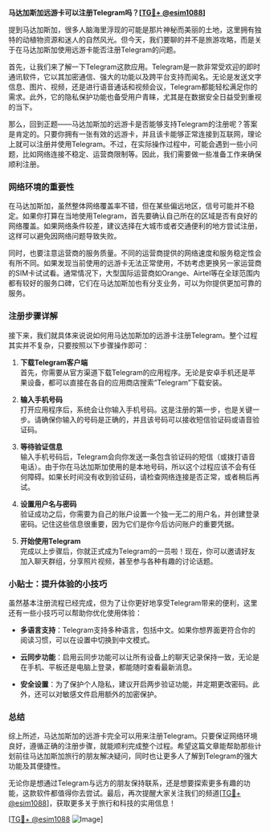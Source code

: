 **马达加斯加远游卡可以注册Telegram吗？[[TG💪+ @esim1088](https://t.me/s/esim1088)]**

提到马达加斯加，很多人脑海里浮现的可能是那片神秘而美丽的土地，这里拥有独特的动植物资源和迷人的自然风光。但今天，我们要聊的并不是旅游攻略，而是关于在马达加斯加使用远游卡能否注册Telegram的问题。

首先，让我们来了解一下Telegram这款应用。Telegram是一款非常受欢迎的即时通讯软件，它以其加密通信、强大的功能以及跨平台支持而闻名。无论是发送文字信息、图片、视频，还是进行语音通话和视频会议，Telegram都能轻松满足你的需求。此外，它的隐私保护功能也备受用户青睐，尤其是在数据安全日益受到重视的当下。

那么，回到正题——马达加斯加的远游卡是否能够支持Telegram的注册呢？答案是肯定的。只要你拥有一张有效的远游卡，并且该卡能够正常连接到互联网，理论上就可以注册并使用Telegram。不过，在实际操作过程中，可能会遇到一些小问题，比如网络连接不稳定、运营商限制等。因此，我们需要做一些准备工作来确保顺利注册。

### 网络环境的重要性

在马达加斯加，虽然整体网络覆盖率不错，但在某些偏远地区，信号可能并不稳定。如果你打算在当地使用Telegram，首先要确认自己所在的区域是否有良好的网络覆盖。如果网络条件较差，建议选择在大城市或者交通便利的地方尝试注册，这样可以避免因网络问题导致失败。

同时，也要注意运营商的服务质量。不同的运营商提供的网络速度和服务稳定性会有所不同。如果发现当前使用的远游卡无法正常使用，不妨考虑更换另一家运营商的SIM卡试试看。通常情况下，大型国际运营商如Orange、Airtel等在全球范围内都有较好的服务口碑，它们在马达加斯加也有分支业务，可以为你提供更加可靠的服务。

### 注册步骤详解

接下来，我们就具体来说说如何用马达加斯加的远游卡注册Telegram。整个过程其实并不复杂，只要按照以下步骤操作即可：

1. **下载Telegram客户端**  
   首先，你需要从官方渠道下载Telegram的应用程序。无论是安卓手机还是苹果设备，都可以直接在各自的应用商店搜索“Telegram”下载安装。

2. **输入手机号码**  
   打开应用程序后，系统会让你输入手机号码。这是注册的第一步，也是关键一步。请确保你输入的号码是正确的，并且该号码可以接收短信验证码或语音验证码。

3. **等待验证信息**  
   输入手机号码后，Telegram会向你发送一条包含验证码的短信（或拨打语音电话）。由于你在马达加斯加使用的是本地号码，所以这个过程应该不会有任何障碍。如果长时间没有收到验证码，请检查网络连接是否正常，或者稍后再试。

4. **设置用户名与密码**  
   验证成功之后，你需要为自己的账户设置一个独一无二的用户名，并创建登录密码。记住这些信息很重要，因为它们是你今后访问账户的重要凭据。

5. **开始使用Telegram**  
   完成以上步骤后，你就正式成为Telegram的一员啦！现在，你可以邀请好友加入聊天群组，分享照片视频，甚至参与各种有趣的讨论话题。

### 小贴士：提升体验的小技巧

虽然基本注册流程已经完成，但为了让你更好地享受Telegram带来的便利，这里还有一些小技巧可以帮助你优化使用体验：

- **多语言支持**：Telegram支持多种语言，包括中文。如果你想界面更符合你的阅读习惯，可以在设置中切换到中文模式。
  
- **云同步功能**：启用云同步功能可以让所有设备上的聊天记录保持一致，无论是在手机、平板还是电脑上登录，都能随时查看最新消息。

- **安全设置**：为了保护个人隐私，建议开启两步验证功能，并定期更改密码。此外，还可以对敏感文件启用额外的加密保护。

### 总结

综上所述，马达加斯加的远游卡完全可以用来注册Telegram。只要保证网络环境良好，遵循正确的注册步骤，就能顺利完成整个过程。希望这篇文章能帮助那些计划前往马达加斯加旅行的朋友解决疑问，同时也让更多人了解到Telegram的强大功能及其便捷性。

无论你是想通过Telegram与远方的朋友保持联系，还是想要探索更多有趣的功能，这款软件都值得你去尝试。最后，再次提醒大家关注我们的频道[[TG💪+ @esim1088](https://t.me/s/esim1088)]，获取更多关于旅行和科技的实用信息！

[[TG💪+ @esim1088](https://t.me/s/esim1088) ![Image](https://i.postimg.cc/4NQfJmqS/Snipaste-2025-05-13-00-14-12.png)]
